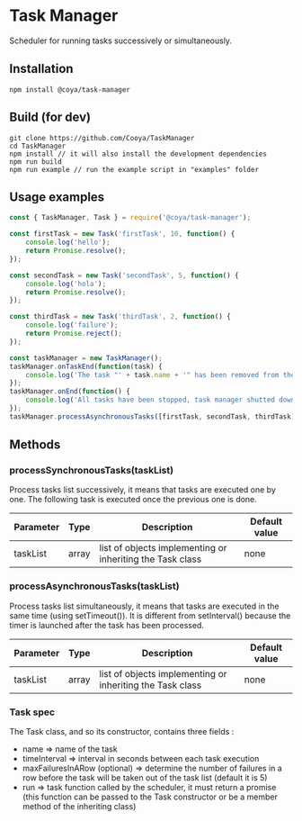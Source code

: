 # Task Manager

Scheduler for running tasks successively or simultaneously. 

## Installation
```
npm install @coya/task-manager
```

## Build (for dev)
```
git clone https://github.com/Cooya/TaskManager
cd TaskManager
npm install // it will also install the development dependencies
npm run build
npm run example // run the example script in "examples" folder
```

## Usage examples
```javascript
const { TaskManager, Task } = require('@coya/task-manager');

const firstTask = new Task('firstTask', 10, function() {
    console.log('hello');
    return Promise.resolve();
});

const secondTask = new Task('secondTask', 5, function() {
    console.log('hola');
    return Promise.resolve();
});

const thirdTask = new Task('thirdTask', 2, function() {
    console.log('failure');
    return Promise.reject();
});

const taskManager = new TaskManager();
taskManager.onTaskEnd(function(task) {
    console.log('The task "' + task.name + '" has been removed from the task manager.');
});
taskManager.onEnd(function() {
    console.log('All tasks have been stopped, task manager shutted down.');
});
taskManager.processAsynchronousTasks([firstTask, secondTask, thirdTask]);
```

## Methods


### processSynchronousTasks(taskList)

Process tasks list successively, it means that tasks are executed one by one. The following task is executed once the previous one is done.

Parameter | Type    | Description | Default value
--------  | ---     | --- | ---
taskList  | array<Task> | list of objects implementing or inheriting the Task class | none

### processAsynchronousTasks(taskList)

Process tasks list simultaneously, it means that tasks are executed in the same time (using setTimeout()). It is different from setInterval() because the timer is launched after the task has been processed.

Parameter | Type    | Description | Default value
--------  | ---     | --- | ---
taskList  | array<Task> | list of objects implementing or inheriting the Task class | none

### Task spec

The Task class, and so its constructor, contains three fields :
* name => name of the task
* timeInterval => interval in seconds between each task execution
* maxFailuresInARow (optional) => determine the number of failures in a row before the task will be taken out of the task list (default it is 5) 
* run => task function called by the scheduler, it must return a promise (this function can be passed to the Task constructor or be a member method of the inheriting class)
